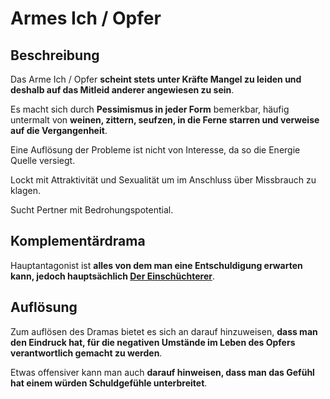# Armes Ich / Opfer
## Beschreibung
Das Arme Ich / Opfer **scheint stets unter Kräfte Mangel zu leiden und deshalb auf das Mitleid anderer angewiesen zu sein**.

Es macht sich durch **Pessimismus in jeder Form** bemerkbar, häufig untermalt von **weinen, zittern, seufzen, in die Ferne starren und verweise auf die Vergangenheit**.

Eine Auflösung der Probleme ist nicht von Interesse, da so die Energie Quelle versiegt.

Lockt mit Attraktivität und Sexualität um im Anschluss über Missbrauch zu klagen.

Sucht Pertner mit Bedrohungspotential.


## Komplementärdrama
Hauptantagonist ist **alles von dem man eine Entschuldigung erwarten kann, jedoch hauptsächlich [Der Einschüchterer](Der%20Einschüchterer.md)**.


## Auflösung
Zum auflösen des Dramas bietet es sich an darauf hinzuweisen, **dass man den Eindruck hat, für die negativen Umstände im Leben des Opfers verantwortlich gemacht zu werden**.

Etwas offensiver kann man auch **darauf hinweisen, dass man das Gefühl hat einem würden Schuldgefühle unterbreitet**. 
